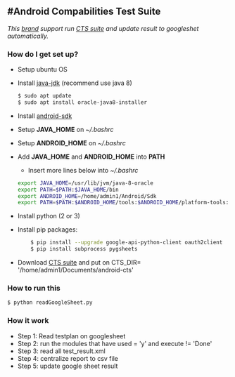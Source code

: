#Android Compabilities Test Suite
---
*This [brand](https://bitbucket.org/misfitwearablesinc/qa-wearos/src/cts/) support run [CTS suite](https://source.android.com/compatibility/cts) and update result to googleshet automatically.*

### How do I get set up? 
* Setup ubuntu OS
* Install [java-jdk](http://tipsonubuntu.com/2016/07/31/install-oracle-java-8-9-ubuntu-16-04-linux-mint-18/) (recommend use java 8)
  ```sh
  $ sudo apt update
  $ sudo apt install oracle-java8-installer
  ```
* Install [android-sdk](https://developer.android.com/studio/)
* Setup **JAVA_HOME** on *~/.bashrc*
* Setup **ANDROID_HOME** on *~/.bashrc*
* Add **JAVA_HOME** and **ANDROID_HOME**  into **PATH**
    * Insert more lines below into *~/.bashrc*
  
    ```sh
    export JAVA_HOME=/usr/lib/jvm/java-8-oracle
    export PATH=$PATH:$JAVA_HOME/bin
    export ANDROID_HOME=/home/admin1/Android/Sdk
    export PATH=$PATH:$ANDROID_HOME/tools:$ANDROID_HOME/platform-tools:$ANDROID_HOME/build-tools/28.0.3:/var/lib/jenkins

    ```
* Install python (2 or 3)
* Install pip packages:
    ```sh
        $ pip install --upgrade google-api-python-client oauth2client  
        $ pip install subprocess pygsheets
    ```

* Download [CTS suite](https://dl.google.com/dl/android/cts/android-cts-8.1_r9-linux_x86-arm.zip) and put on CTS_DIR= '/home/admin1/Documents/android-cts'

###  How to run this

```sh 
$ python readGoogleSheet.py
```

### How it work
* Step 1: Read testplan on googlesheet
* Step 2: run the modules that have used = 'y' and execute != 'Done'
* Step 3: read all test_result.xml
* Step 4: centralize report to csv file
* Step 5: update google sheet result